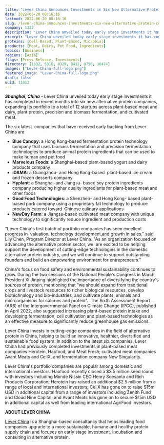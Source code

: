 ```yaml
---
title: "Lever China Announces Investments in Six New Alternative Protein Companies"
date: 2022-06-20 08:16:16
lastmod: 2022-06-20 08:16:16
slug: /lever-china-announces-investments-six-new-alternative-protein-companies
company: 1332
description: "Lever China unveiled today early stage investments it has completed in recent months into six new alternative protein companies, expanding its portfolio to a total of 12 startups across plant-based meat and dairy, plant protein, precision and biomass fermentation, and cultivated meat."
excerpt: "Lever China unveiled today early stage investments it has completed in recent months into six new alternative protein companies, expanding its portfolio to a total of 12 startups across plant-based meat and dairy, plant protein, precision and biomass fermentation, and cultivated meat."
proteins: [Cell-Based, Plant-Based, Microbial]
products: [Meat, Dairy, Pet Food, Ingredients]
topics: [Business]
regions: [Asia]
flags: [Press Release, Investments]
directory: [1332, 5810, 8329, 8412, 8756, 10474]
images: ["Lever-China-full-logo.png"]
featured_image: "Lever-China-full-logo.png"
draft: false
uuid: 11013
---
```

***Shanghai, China*** - Lever China unveiled today early stage
investments it has completed in recent months into six new alternative
protein companies, expanding its portfolio to a total of 12 startups
across plant-based meat and dairy, plant protein, precision and biomass
fermentation, and cultivated meat.

The six latest  companies that have received early backing from Lever
China are

-   **Blue Canopy**: a Hong Kong-based fermentation protein technology
    company that uses biomass fermentation and precision fermentation
    technologies to produce animal protein ingredients that can be used
    to make human and pet food
-   **Marvelous Foods**: a Shanghai-based plant-based yogurt and dairy
    products company
-   **iDAMA**: a Guangzhou- and Hong Kong-based  plant-based ice cream
    and frozen desserts company
-   **Hyplant**: a Shanghai-and Jiangsu- based soy protein ingredients
    company producing higher quality ingredients for plant-based meat
    and other foods 
-   **Good Food Technologies**: a Shenzhen- and Hong Kong- based
    plant-based pork company using a proprietary fat technology to
    produce products catered toward  Chinese culinary applications
-   **NewDay Farm**: a Jiangsu-based cultivated meat company with unique
    technology to significantly reduce ingredient and production costs 

"Lever China's first batch of portfolio companies has seen excellent
progress in  valuation, technology development,and growth in sales,"
said Lily Chen, Program Director at Lever China. "As an organization
focused on advancing the alternative protein sector, we  are excited to
be helping support the development of cutting-edge technologies in the
domestic alternative protein industry, and we will continue to support
outstanding founders and build an empowering environment for
entrepreneurs."

China's focus on food safety and environmental sustainability continues
to grow. During the two sessions of the National People\'s Congress in
March, President Xi Jinping highlighted the importance of diversifying
the country\'s sources of protein, mentioning that "we should expand
from traditional crops and livestock resources to richer biological
resources, develop biotechnology and bio-industries, and cultivate
plants, animals and microorganisms for calories and protein".  The Sixth
Assessment Report (AR6) of the Intergovernmental Panel on Climate Change
(IPCC), published in April 2022, also suggested increasing plant-based
protein intake and developing fermentation, cell cultivation and
plant-based technologies as an effective measure to significantly reduce
greenhouse gas emissions.

Lever China invests in cutting-edge companies in the field of
alternative protein in China, helping to build an innovative, healthier,
diversified and sustainable food system. In addition to the latest six
companies, Lever China had previously completed investments in
plant-based meat companies Herotein, Haofood, and Meat Fresh; cultivated
meat companies Avant Meats and CellX, and fermentation company New
Singularity. 

Lever China's portfolio companies are popular among domestic and
international investors: Haofood recently closed a \$3.5 million seed
round with investors including Monde Nissin CEO Henry Soesanto and Rich
Products Corporation; Herotein has raised an additional \$2.5 million
from a range of local and international investors; CellX has gone on to
raise \$15m USD in additional capital from a range of investors
including Zenith Fund and Cloud Nine Capital; and Avant Meats has gone
on to secure \$15m USD in additional capital as well from leading
international AgriFood investors. 

**ABOUT LEVER CHINA**

[Lever China](http://leverchina.com/) is a Shanghai-based consultancy
that helps leading food companies upgrade to a more sustainable, humane
and healthy protein supply chain and focuses on early stage investment,
incubation and consulting in alternative protein.
